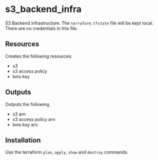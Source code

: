 # s3_backend_infra
S3 Backend infrastructure. The `terraform.tfstate` file will be kept local. There are no credentials in this file.

## Resources
Creates the following resources:

- s3
- s3 access policy
- kms key

## Outputs
Outputs the following

- s3 arn
- s3 access policy arn
- kms key arn

## Installation
Use the terraform `plan`, `apply`, `show` and `destroy` commands. 